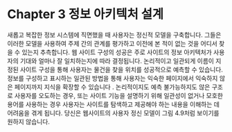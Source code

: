 # Chapter 3 정보 아키텍처 설계

새롭고 복잡한 정보 시스템에 직면했을 때 사용자는 정신적 모델을 구축합니다. 그들은 이러한 모델을 사용하여 주제 간의 관계를 평가하고 이전에 본 적이 없는 것을 어디서 찾을 수 있는지 추측합니다. 웹 사이트 구성의 성공은 주로 사이트의 정보 아키텍처가 사용자의 기대와 얼마나 잘 일치하는지에 따라 결정됩니다. 논리적이고 일관되게 이름이 지정된 사이트 구성을 통해 사용자는 물건을 찾을 위치를 성공적으로 예측할 수 있습니다. 정보를 구성하고 표시하는 일관된 방법을 통해 사용자는 익숙한 페이지에서 익숙하지 않은 페이지까지 지식을 확장할 수 있습니다 . 논리적이지도 예측 불가능하지도 않은 구조로 사용자를 오도하는 경우, 또는 사이트 기능을 설명하기 위해 일관성이 없거나 모호한 용어를 사용하는 경우 사용자는 사이트를 탐색하고 제공해야 하는 내용을 이해하는 데 어려움을 겪게 됩니다. 당신은 웹사이트의 사용자 정신 모델이 그림 4.9처럼 보이기를 원하지 않습니다.
